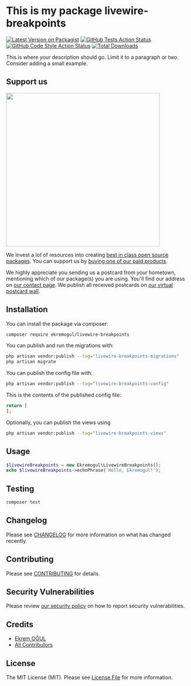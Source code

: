 # This is my package livewire-breakpoints

[![Latest Version on Packagist](https://img.shields.io/packagist/v/ekremogul/livewire-breakpoints.svg?style=flat-square)](https://packagist.org/packages/ekremogul/livewire-breakpoints)
[![GitHub Tests Action Status](https://img.shields.io/github/workflow/status/ekremogul/livewire-breakpoints/run-tests?label=tests)](https://github.com/ekremogul/livewire-breakpoints/actions?query=workflow%3Arun-tests+branch%3Amain)
[![GitHub Code Style Action Status](https://img.shields.io/github/workflow/status/ekremogul/livewire-breakpoints/Fix%20PHP%20code%20style%20issues?label=code%20style)](https://github.com/ekremogul/livewire-breakpoints/actions?query=workflow%3A"Fix+PHP+code+style+issues"+branch%3Amain)
[![Total Downloads](https://img.shields.io/packagist/dt/ekremogul/livewire-breakpoints.svg?style=flat-square)](https://packagist.org/packages/ekremogul/livewire-breakpoints)

This is where your description should go. Limit it to a paragraph or two. Consider adding a small example.

## Support us

[<img src="https://github-ads.s3.eu-central-1.amazonaws.com/livewire-breakpoints.jpg?t=1" width="419px" />](https://spatie.be/github-ad-click/livewire-breakpoints)

We invest a lot of resources into creating [best in class open source packages](https://spatie.be/open-source). You can support us by [buying one of our paid products](https://spatie.be/open-source/support-us).

We highly appreciate you sending us a postcard from your hometown, mentioning which of our package(s) you are using. You'll find our address on [our contact page](https://spatie.be/about-us). We publish all received postcards on [our virtual postcard wall](https://spatie.be/open-source/postcards).

## Installation

You can install the package via composer:

```bash
composer require ekremogul/livewire-breakpoints
```

You can publish and run the migrations with:

```bash
php artisan vendor:publish --tag="livewire-breakpoints-migrations"
php artisan migrate
```

You can publish the config file with:

```bash
php artisan vendor:publish --tag="livewire-breakpoints-config"
```

This is the contents of the published config file:

```php
return [
];
```

Optionally, you can publish the views using

```bash
php artisan vendor:publish --tag="livewire-breakpoints-views"
```

## Usage

```php
$livewireBreakpoints = new Ekremogul\LivewireBreakpoints();
echo $livewireBreakpoints->echoPhrase('Hello, Ekremogul!');
```

## Testing

```bash
composer test
```

## Changelog

Please see [CHANGELOG](CHANGELOG.md) for more information on what has changed recently.

## Contributing

Please see [CONTRIBUTING](CONTRIBUTING.md) for details.

## Security Vulnerabilities

Please review [our security policy](../../security/policy) on how to report security vulnerabilities.

## Credits

- [Ekrem OĞUL](https://github.com/ekremogul)
- [All Contributors](../../contributors)

## License

The MIT License (MIT). Please see [License File](LICENSE.md) for more information.
